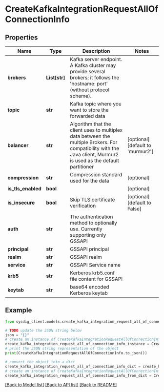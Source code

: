 # CreateKafkaIntegrationRequestAllOfConnectionInfo


## Properties

Name | Type | Description | Notes
------------ | ------------- | ------------- | -------------
**brokers** | **List[str]** | Kafka server endpoint. A Kafka cluster may provide several brokers; it follows the &#39;hostname: port&#39; (without protocol scheme). | 
**topic** | **str** | Kafka topic where you want to store the forwarded data | 
**balancer** | **str** | Algorithm that the client uses to multiplex data between the multiple Brokers. For compatibility with the Java client, Murmur2 is used as the default partitioner | [optional] [default to 'murmur2']
**compression** | **str** | Compression standard used for the data | [optional] 
**is_tls_enabled** | **bool** |  | [optional] 
**is_insecure** | **bool** | Skip TLS certificate verification | [optional] [default to False]
**auth** | **str** | The authentication method to optionally use. Currently supporting only GSSAPI | 
**principal** | **str** | GSSAPI principal | 
**realm** | **str** | GSSAPI realm | 
**service** | **str** | GSSAPI Service name | 
**krb5** | **str** | Kerberos krb5.conf file content for GSSAPI | 
**keytab** | **str** | base64 encoded Kerberos keytab | 

## Example

```python
from sysdig_client.models.create_kafka_integration_request_all_of_connection_info import CreateKafkaIntegrationRequestAllOfConnectionInfo

# TODO update the JSON string below
json = "{}"
# create an instance of CreateKafkaIntegrationRequestAllOfConnectionInfo from a JSON string
create_kafka_integration_request_all_of_connection_info_instance = CreateKafkaIntegrationRequestAllOfConnectionInfo.from_json(json)
# print the JSON string representation of the object
print(CreateKafkaIntegrationRequestAllOfConnectionInfo.to_json())

# convert the object into a dict
create_kafka_integration_request_all_of_connection_info_dict = create_kafka_integration_request_all_of_connection_info_instance.to_dict()
# create an instance of CreateKafkaIntegrationRequestAllOfConnectionInfo from a dict
create_kafka_integration_request_all_of_connection_info_from_dict = CreateKafkaIntegrationRequestAllOfConnectionInfo.from_dict(create_kafka_integration_request_all_of_connection_info_dict)
```
[[Back to Model list]](../README.md#documentation-for-models) [[Back to API list]](../README.md#documentation-for-api-endpoints) [[Back to README]](../README.md)


